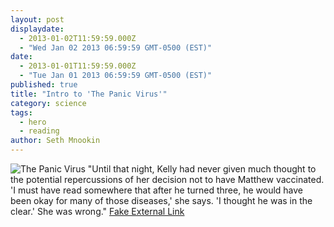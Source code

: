 ```yaml
---
layout: post
displaydate: 
  - 2013-01-02T11:59:59.000Z
  - "Wed Jan 02 2013 06:59:59 GMT-0500 (EST)"
date: 
  - 2013-01-01T11:59:59.000Z
  - "Tue Jan 01 2013 06:59:59 GMT-0500 (EST)"
published: true
title: "Intro to 'The Panic Virus'"
category: science
tags: 
  - hero
  - reading
author: Seth Mnookin
---
```


![The Panic Virus](http://autismsciencefoundation.org/sites/default/files/THE-PANIC-VIRUS-cover.jpg)
"Until that night, Kelly had never given much thought to the potential repercussions of her decision not to have Matthew vaccinated. 'I must have read somewhere that after he turned three, he would have been okay for many of those diseases,' she says. 'I thought he was in the clear.' She was wrong." [Fake External Link](www.theraptorlab.com)